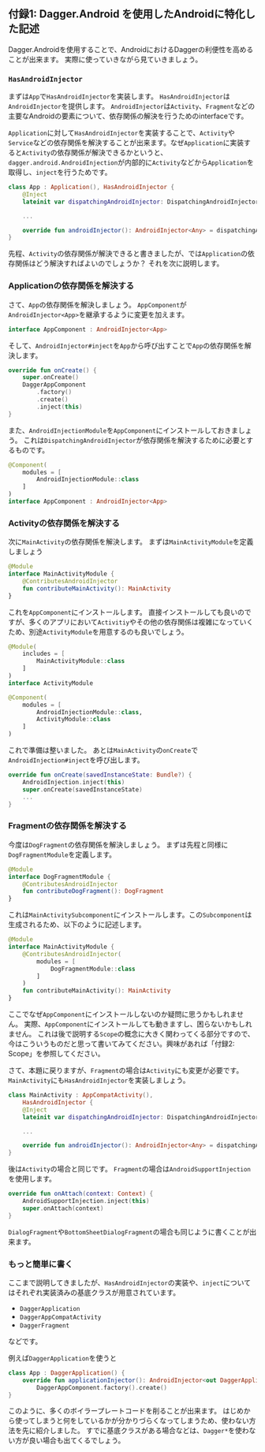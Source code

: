 ## 付録1: Dagger.Android を使用したAndroidに特化した記述

Dagger.Androidを使用することで、AndroidにおけるDaggerの利便性を高めることが出来ます。
実際に使っていきながら見ていきましょう。

### `HasAndroidInjector`

まずは`App`で`HasAndroidInjector`を実装します。
`HasAndroidInjector`は`AndroidInjector`を提供します。
`AndroidInjector`は`Activity`、`Fragment`などの主要なAndroidの要素について、依存関係の解決を行うためのinterfaceです。

`Application`に対して`HasAndroidInjector`を実装することで、`Activity`や`Service`などの依存関係を解決することが出来ます。なぜ`Application`に実装すると`Activity`の依存関係が解決できるかというと、`dagger.android.AndroidInjection`が内部的に`Activity`などから`Application`を取得し、`inject`を行うためです。

```kt
class App : Application(), HasAndroidInjector {
    @Inject
    lateinit var dispatchingAndroidInjector: DispatchingAndroidInjector<Any>

    ...

    override fun androidInjector(): AndroidInjector<Any> = dispatchingAndroidInjector
}
```

先程、`Activity`の依存関係が解決できると書きましたが、では`Application`の依存関係はどう解決すればよいのでしょうか？
それを次に説明します。

### Applicationの依存関係を解決する

さて、`App`の依存関係を解決しましょう。
`AppComponent`が`AndroidInjector<App>`を継承するように変更を加えます。

```kt
interface AppComponent : AndroidInjector<App>
```

そして、`AndroidInjector#inject`を`App`から呼び出すことで`App`の依存関係を解決します。

```kt
override fun onCreate() {
    super.onCreate()
    DaggerAppComponent
        .factory()
        .create()
        .inject(this)
}
```

また、`AndroidInjectionModule`を`AppComponent`にインストールしておきましょう。
これは`DispatchingAndroidInjector`が依存関係を解決するために必要とするものです。


```kt
@Component(
    modules = [
        AndroidInjectionModule::class
    ]
)
interface AppComponent : AndroidInjector<App>
```

### Activityの依存関係を解決する

次に`MainActivity`の依存関係を解決します。
まずは`MainActivityModule`を定義しましょう

```kt
@Module
interface MainActivityModule {
    @ContributesAndroidInjector
    fun contributeMainActivity(): MainActivity
}
```

これを`AppComponent`にインストールします。
直接インストールしても良いのですが、多くのアプリにおいて`Activitiy`やその他の依存関係は複雑になっていくため、別途`ActivityModule`を用意するのも良いでしょう。

```kt
@Module(
    includes = [
        MainActivityModule::class
    ]
)
interface ActivityModule
```

```kt
@Component(
    modules = [
        AndroidInjectionModule::class,
        ActivityModule::class
    ]
)
```

これで準備は整いました。
あとは`MainActivity`の`onCreate`で`AndroidInjection#inject`を呼び出します。

```kt
override fun onCreate(savedInstanceState: Bundle?) {
    AndroidInjection.inject(this)
    super.onCreate(savedInstanceState)
    ...
}
```

### Fragmentの依存関係を解決する

今度は`DogFragment`の依存関係を解決しましょう。
まずは先程と同様に`DogFragmentModule`を定義します。

```kt
@Module
interface DogFragmentModule {
    @ContributesAndroidInjector
    fun contributeDogFragment(): DogFragment
}
```

これは`MainActivitySubcomponent`にインストールします。この`Subcomponent`は生成されるため、以下のように記述します。

```kt
@Module
interface MainActivityModule {
    @ContributesAndroidInjector(
        modules = [
            DogFragmentModule::class
        ]
    )
    fun contributeMainActivity(): MainActivity
}
```

ここでなぜ`AppComponent`にインストールしないのか疑問に思うかもしれません。
実際、`AppComponent`にインストールしても動きますし、困らないかもしれません。
これは後で説明する`Scope`の概念に大きく関わってくる部分ですので、今はこういうものだと思って書いてみてください。興味があれば「付録2: Scope」を参照してください。

さて、本題に戻りますが、`Fragment`の場合は`Activity`にも変更が必要です。
`MainActivity`にも`HasAndroidInjector`を実装しましょう。

```kt
class MainActivity : AppCompatActivity(),
    HasAndroidInjector {
    @Inject
    lateinit var dispatchingAndroidInjector: DispatchingAndroidInjector<Any>

    ...

    override fun androidInjector(): AndroidInjector<Any> = dispatchingAndroidInjector
}
```

後は`Activity`の場合と同じです。
`Fragment`の場合は`AndroidSupportInjection`を使用します。

```kt
override fun onAttach(context: Context) {
    AndroidSupportInjection.inject(this)
    super.onAttach(context)
}
```

`DialogFragment`や`BottomSheetDialogFragment`の場合も同じように書くことが出来ます。

### もっと簡単に書く

ここまで説明してきましたが、`HasAndroidInjector`の実装や、`inject`についてはそれぞれ実装済みの基底クラスが用意されています。

- `DaggerApplication`
- `DaggerAppCompatActivity`
- `DaggerFragment`

などです。

例えば`DaggerApplication`を使うと

```kt
class App : DaggerApplication() {
    override fun applicationInjector(): AndroidInjector<out DaggerApplication> =
        DaggerAppComponent.factory().create()
}
```

このように、多くのボイラープレートコードを削ることが出来ます。
はじめから使ってしまうと何をしているかが分かりづらくなってしまうため、使わない方法を先に紹介しました。
すでに基底クラスがある場合などは、`Dagger*`を使わない方が良い場合も出てくるでしょう。

